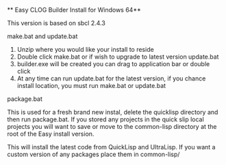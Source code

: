** Easy CLOG Builder Install for Windows 64**

This version is based on sbcl 2.4.3

make.bat and update.bat

1. Unzip where you would like your install to reside
2. Double click make.bat or if wish to upgrade to latest version update.bat
3. builder.exe will be created you can drag to application bar or double click
4. At any time can run update.bat for the latest version, if you chance install
   location, you must run make.bat or update.bat

package.bat

This is used for a fresh brand new instal, delete the quicklisp directory and
then run package.bat. If you stored any projects in the quick slip local projects
you will want to save or move to the common-lisp directory at the root of the
Easy install version.

This will install the latest code from QuickLisp and UltraLisp. If you want a
custom version of any packages place them in common-lisp/
